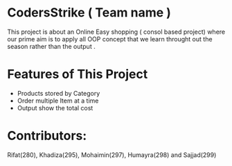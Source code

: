 # CodersStrike ( Team name ) 
This project is about an Online Easy shopping ( consol based project) where our prime aim is to apply all OOP concept that we learn throught out the season rather than the  output  .

# Features of This Project 
- Products stored by Category 
- Order multiple Item at a time 
- Output show the total cost 

# Contributors: 
Rifat(280), Khadiza(295), Mohaimin(297), Humayra(298) and Sajjad(299)
